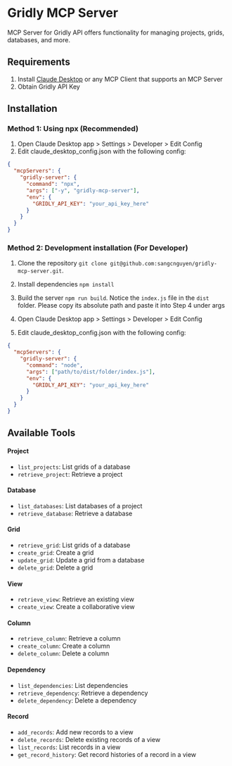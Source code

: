 # Gridly MCP Server
MCP Server for Gridly API offers functionality for managing projects, grids, databases, and more.
## Requirements
1. Install [Claude Desktop](https://claude.ai/download) or any MCP Client that supports an MCP Server
2. Obtain Gridly API Key
## Installation
### Method 1: Using npx (Recommended)
1. Open Claude Desktop app > Settings > Developer > Edit Config
2. Edit claude_desktop_config.json with the following config:
```json
{
  "mcpServers": {
    "gridly-server": {
      "command": "npx",
      "args": ["-y", "gridly-mcp-server"],
      "env": {
        "GRIDLY_API_KEY": "your_api_key_here"
      }
    }
  }
}
```
### Method 2: Development installation (For Developer)
1. Clone the repository
`git clone git@github.com:sangcnguyen/gridly-mcp-server.git`.

1. Install dependencies `npm install`
2. Build the server `npm run build`. Notice the `index.js` file in the `dist` folder. Please copy its absolute path and paste it into Step 4 under args
3. Open Claude Desktop app > Settings > Developer > Edit Config
4. Edit claude_desktop_config.json with the following config:
```json
{
  "mcpServers": {
    "gridly-server": {
      "command": "node",
      "args": ["path/to/dist/folder/index.js"],
      "env": {
        "GRIDLY_API_KEY": "your_api_key_here"
      }
    }
  }
}
```
## Available Tools
#### Project
- `list_projects`: List grids of a database
- `retrieve_project`: Retrieve a project
#### Database
- `list_databases`: List databases of a project
- `retrieve_database`: Retrieve a database
#### Grid
- `retrieve_grid`: List grids of a database
- `create_grid`: Create a grid
- `update_grid`: Update a grid from a database
- `delete_grid`: Delete a grid
#### View
- `retrieve_view`: Retrieve an existing view
- `create_view`: Create a collaborative view
#### Column
- `retrieve_column`: Retrieve a column
- `create_column`: Create a column
- `delete_column`: Delete a column
#### Dependency
- `list_dependencies`: List dependencies
- `retrieve_dependency`: Retrieve a dependency
- `delete_dependency`: Delete a dependency
#### Record
- `add_records`: Add new records to a view
- `delete_records`: Delete existing records of a view
- `list_records`: List records in a view
- `get_record_history`: Get record histories of a record in a view